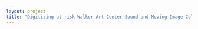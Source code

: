 ```yaml
--- 
layout: project 
title: "Digitizing at risk Walker Art Center Sound and Moving Image Collection recordings" 
---
```



